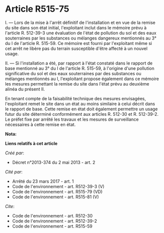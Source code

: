 # Article R515-75

I. ― Lors de la mise à l'arrêt définitif de l'installation et en vue de la remise du site dans son état initial, l'exploitant
inclut dans le mémoire prévu à l'article R. 512-39-3 une évaluation de l'état de pollution du sol et des eaux souterraines
par les substances ou mélanges dangereux mentionnés au 3° du I de l'article R. 515-59. Ce mémoire est fourni par l'exploitant
même si cet arrêt ne libère pas du terrain susceptible d'être affecté à un nouvel usage. 

II. ― Si l'installation a été, par rapport à l'état constaté dans le rapport de base mentionné au 3° du I de l'article R.
515-59, à l'origine d'une pollution significative du sol et des eaux souterraines par des substances ou mélanges mentionnés
au I, l'exploitant propose également dans ce mémoire les mesures permettant la remise du site dans l'état prévu au deuxième
alinéa du présent II. 

En tenant compte de la faisabilité technique des mesures envisagées, l'exploitant remet le site dans un état au moins
similaire à celui décrit dans le rapport de base. Cette remise en état doit également permettre un usage futur du site
déterminé conformément aux articles R. 512-30 et R. 512-39-2. Le préfet fixe par arrêté les travaux et les mesures de
surveillance nécessaires à cette remise en état.

**Nota:**



**Liens relatifs à cet article**

_Créé par_:

  - Décret n°2013-374 du 2 mai 2013 - art. 2

_Cité par_:

  - Arrêté du 23 mars 2017 - art. 1
  - Code de l'environnement - art. R512-39-3 (V)
  - Code de l'environnement - art. R515-79 (VD)
  - Code de l'environnement - art. R515-81 (V)

_Cite_:

  - Code de l'environnement - art. R512-30
  - Code de l'environnement - art. R512-39-2
  - Code de l'environnement - art. R515-59

